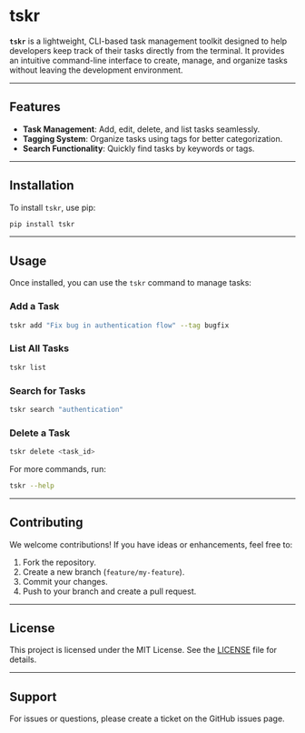 # tskr

**`tskr`** is a lightweight, CLI-based task management toolkit designed to help developers keep track of their tasks directly from the terminal. It provides an intuitive command-line interface to create, manage, and organize tasks without leaving the development environment.

---

## Features

- **Task Management**: Add, edit, delete, and list tasks seamlessly.
- **Tagging System**: Organize tasks using tags for better categorization.
- **Search Functionality**: Quickly find tasks by keywords or tags.

---

## Installation

To install `tskr`, use pip:

```bash
pip install tskr
```

---

## Usage

Once installed, you can use the `tskr` command to manage tasks:

### Add a Task
```bash
tskr add "Fix bug in authentication flow" --tag bugfix
```

### List All Tasks
```bash
tskr list
```

### Search for Tasks
```bash
tskr search "authentication"
```

### Delete a Task
```bash
tskr delete <task_id>
```

For more commands, run:
```bash
tskr --help
```

---

## Contributing

We welcome contributions! If you have ideas or enhancements, feel free to:

1. Fork the repository.
2. Create a new branch (`feature/my-feature`).
3. Commit your changes.
4. Push to your branch and create a pull request.

---

## License

This project is licensed under the MIT License. See the [LICENSE](LICENSE) file for details.

---

## Support

For issues or questions, please create a ticket on the GitHub issues page.
